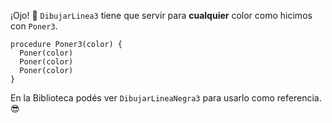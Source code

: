 ¡Ojo! :eyes: `DibujarLinea3` tiene que servir para **cualquier** color como hicimos con `Poner3`.

```gobstones
procedure Poner3(color) {
  Poner(color)
  Poner(color)
  Poner(color)
}
```

En la Biblioteca podés ver `DibujarLineaNegra3` para usarlo como referencia. :sunglasses: